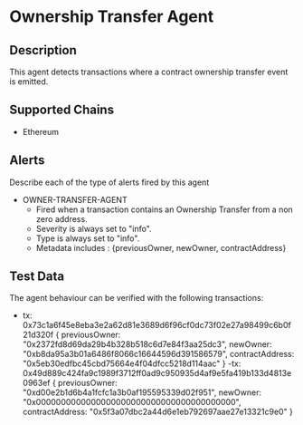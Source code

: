 # Ownership Transfer Agent

## Description

This agent detects transactions where a contract ownership transfer event is emitted.

## Supported Chains

- Ethereum

## Alerts

Describe each of the type of alerts fired by this agent

- OWNER-TRANSFER-AGENT
  - Fired when a transaction contains an Ownership Transfer from a non zero address.
  - Severity is always set to "info".
  - Type is always set to "info".
  - Metadata includes : {previousOwner, newOwner, contractAddress}

## Test Data

The agent behaviour can be verified with the following transactions:

- tx: 0x73c1a6f45e8eba3e2a62d81e3689d6f96cf0dc73f02e27a98499c6b0f21d320f {
    previousOwner: "0x2372fd8d69da29b4b328b518c6d7e84f3aa25dc3",
    newOwner: "0xb8da95a3b01a6486f8066c16644596d391586579",
    contractAddress: "0x5eb30edfbc45cbd75664e4f04dfcc5218d114aac"
}
-tx: 0x49d889c424fa9c1989f3712ff0ad9c950935d4af9e5fa419b133d4813e0963ef {
    previousOwner: "0xd00e2b1d6b4a1fcfc1a3b0af195595339d02f951",
    newOwner: "0x0000000000000000000000000000000000000000",
    contractAddress: "0x5f3a07dbc2a44d6e1eb792697aae27e13321c9e0"
}
